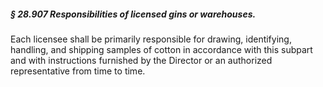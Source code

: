 ##### § 28.907 Responsibilities of licensed gins or warehouses. #####

Each licensee shall be primarily responsible for drawing, identifying, handling, and shipping samples of cotton in accordance with this subpart and with instructions furnished by the Director or an authorized representative from time to time.